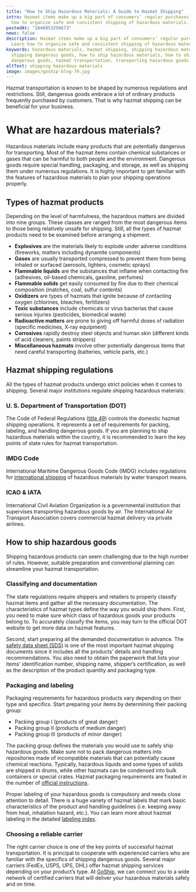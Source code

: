 ```yaml
---
title: "How to Ship Hazardous Materials: A Guide to Hazmat Shipping"
intro: Hazmat items make up a big part of consumers’ regular purchases. Learn
  how to organize safe and consistent shipping of hazardous materials.
postedAt: "1646053256673"
news: false
description: Hazmat items make up a big part of consumers’ regular purchases.
  Learn how to organize safe and consistent shipping of hazardous materials.
keywords: hazardous materials, hazmat shipping, shipping hazardous materials,
  shipping dangerous goods, how to ship hazardous materials, how to ship
  dangerous goods, hazmat transportation, transporting hazardous goods
altText: shipping hazardous materials
image: images/goship-blog-79.jpg
---
```

Hazmat transportation is known to be shaped by numerous regulations and restrictions. Still, dangerous goods embrace a lot of ordinary products frequently purchased by customers. That is why hazmat shipping can be beneficial for your business.



# What are hazardous materials?



Hazardous materials include many products that are potentially dangerous for transporting. Most of the hazmat items contain chemical substances or gases that can be harmful to both people and the environment. Dangerous goods require special handling, packaging, and storage, as well as shipping them under numerous regulations. It is highly important to get familiar with the features of hazardous materials to plan your shipping operations properly. 



## Types of hazmat products

Depending on the level of harmfulness, the hazardous matters are divided into nine groups. These classes are ranged from the most dangerous items to those being relatively unsafe for shipping. Still, all the types of hazmat products need to be examined before arranging a shipment.



* **Explosives** are the materials likely to explode under adverse conditions (fireworks, matters including dynamite components)
* **Gases** are usually transported compressed to prevent them from being inhaled or surfaced (aerosols, lighters, cosmetic sprays)
* **Flammable liquids** are the substances that inflame when contacting fire (adhesives, oil-based chemicals, gasoline, perfumes)
* **Flammable solids** get easily consumed by fire due to their chemical composition (matches, coal, sulfur contents)
* **Oxidizers** are types of hazmats that ignite because of contacting oxygen (chlorines, bleaches, fertilizers)
* **Toxic substances** include chemicals or virus bacterias that cause serious injuries (pesticides, biomedical waste)
* **Radioactive matters** are prone to giving off harmful doses of radiation (specific medicines, X-ray equipment)
* **Corrosives** rapidly destroy steel objects and human skin (different kinds of acid cleaners, paints strippers)
* **Miscellaneous hazmats** involve other potentially dangerous items that need careful transporting (batteries, vehicle parts, etc.)



## Hazmat shipping regulations



All the types of hazmat products undergo strict policies when it comes to shipping. Several major institutions regulate shipping hazardous materials:

### U. S. Department of Transportation (DOT)

The Code of Federal Regulations ([title 49](https://www.ecfr.gov/current/title-49)) controls the domestic hazmat shipping operations. It represents a set of requirements for packing, labeling, and handling dangerous goods. If you are planning to ship hazardous materials within the country, it is recommended to learn the key points of state rules for hazmat transportation.

### IMDG Code

International Maritime Dangerous Goods Code (IMDG) includes regulations for [international shipping](https://www.goship.com/shipping-services/international-shipping) of hazardous materials by water transport means.

### ICAO & IATA

International Civil Aviation Organization is a governmental institution that supervises transporting hazardous goods by air. The International Air Transport Association covers commercial hazmat delivery via private airlines.



## How to ship hazardous goods



Shipping hazardous products can seem challenging due to the high number of rules. However, suitable preparation and conventional planning can streamline your hazmat transportation.



### Classifying and documentation



The state regulations require shippers and retailers to properly classify hazmat items and gather all the necessary documentation. The characteristics of hazmat types define the way you would ship them. First, you need to make sure which class of hazardous goods your products belong to. To accurately classify the items, you may turn to the official DOT website to get more data on hazmat features. 



Second, start preparing all the demanded documentation in advance. The [safety data sheet (SDS)](https://www.osha.gov/sites/default/files/publications/OSHA3514.pdf) is one of the most important hazmat shipping documents since it includes all the products’ details and handling recommendations. You also need to obtain the paperwork that lists your items’ identification number, shipping name, shipper’s certification, as well as the description of the product quantity and packaging type.



### Packaging and labeling



Packaging requirements for hazardous products vary depending on their type and specifics. Start preparing your items by determining their packing group:



* Packing group I (products of great danger)
* Packing group II (products of medium danger)
* Packing group III (products of minor danger)



The packing group defines the materials you would use to safely ship hazardous goods. Make sure not to pack dangerous matters into repositories made of incompatible materials that can potentially cause chemical reactions. Typically, hazardous liquids and some types of solids are shipped in drums, while other hazmats can be condensed into bulk containers or special crates. Hazmat packaging requirements are fixated in the number of [official instructions](https://www.phmsa.dot.gov/sites/phmsa.dot.gov/files/docs/Performance%20Packaging%20Codes.pdf).

Proper labeling of your hazardous goods is compulsory and needs close attention to detail. There is a huge variety of hazmat labels that mark basic characteristics of the product and handling guidelines (i.e. keeping away from heat, inhalation hazard, etc.). You can learn more about hazmat labeling in the detailed [labeling index](https://www.phmsa.dot.gov/sites/phmsa.dot.gov/files/docs/training/hazmat/18371/usdot-chart-16-10-24-2017.pdf).



### Choosing a reliable carrier

The right carrier choice is one of the key points of successful hazmat transportation. It is principal to cooperate with experienced carriers who are familiar with the specifics of shipping dangerous goods. Several major carriers (FedEx, USPS, UPS, DHL) offer hazmat shipping services depending on your product’s type. At [GoShip](https://www.goship.com/), we can connect you to a wide network of certified carriers that will deliver your hazardous materials safely and on time.